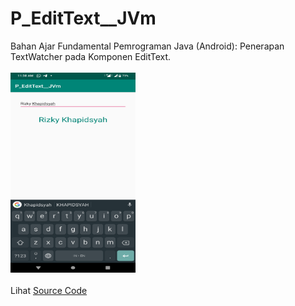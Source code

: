 # P_EditText__JVm
Bahan Ajar Fundamental Pemrograman Java (Android): Penerapan TextWatcher pada Komponen EditText.<br><br>
<img src="https://github.com/RizkyKhapidsyah/P_EditText__JVm/blob/master/results/Screenshot_20191124-113828.png" height=320px width=200px><br><br>
Lihat <a href="https://github.com/RizkyKhapidsyah/P_EditText__JVm/blob/master/app/src/main/java/com/rizkykhapidsyah/p_edittext__jvm/MainActivity.java">Source Code</a>
